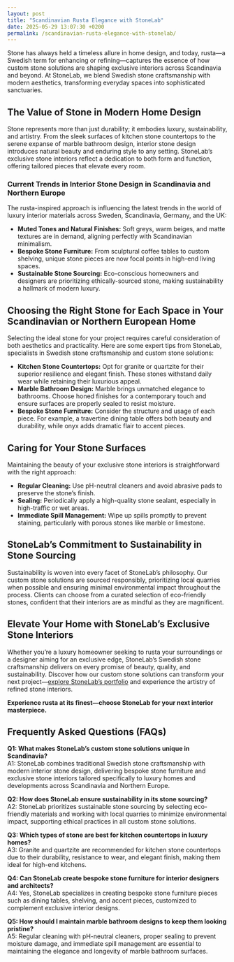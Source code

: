 ```yaml
---
layout: post
title: "Scandinavian Rusta Elegance with StoneLab"
date: 2025-05-29 13:07:30 +0200
permalink: /scandinavian-rusta-elegance-with-stonelab/
---
```

Stone has always held a timeless allure in home design, and today, rusta—a Swedish term for enhancing or refining—captures the essence of how custom stone solutions are shaping exclusive interiors across Scandinavia and beyond. At StoneLab, we blend Swedish stone craftsmanship with modern aesthetics, transforming everyday spaces into sophisticated sanctuaries.

## The Value of Stone in Modern Home Design

Stone represents more than just durability; it embodies luxury, sustainability, and artistry. From the sleek surfaces of kitchen stone countertops to the serene expanse of marble bathroom design, interior stone design introduces natural beauty and enduring style to any setting. StoneLab’s exclusive stone interiors reflect a dedication to both form and function, offering tailored pieces that elevate every room.

### Current Trends in Interior Stone Design in Scandinavia and Northern Europe

The rusta-inspired approach is influencing the latest trends in the world of luxury interior materials across Sweden, Scandinavia, Germany, and the UK:

- **Muted Tones and Natural Finishes:** Soft greys, warm beiges, and matte textures are in demand, aligning perfectly with Scandinavian minimalism.
- **Bespoke Stone Furniture:** From sculptural coffee tables to custom shelving, unique stone pieces are now focal points in high-end living spaces.
- **Sustainable Stone Sourcing:** Eco-conscious homeowners and designers are prioritizing ethically-sourced stone, making sustainability a hallmark of modern luxury.

## Choosing the Right Stone for Each Space in Your Scandinavian or Northern European Home

Selecting the ideal stone for your project requires careful consideration of both aesthetics and practicality. Here are some expert tips from StoneLab, specialists in Swedish stone craftsmanship and custom stone solutions:

- **Kitchen Stone Countertops:** Opt for granite or quartzite for their superior resilience and elegant finish. These stones withstand daily wear while retaining their luxurious appeal.
- **Marble Bathroom Design:** Marble brings unmatched elegance to bathrooms. Choose honed finishes for a contemporary touch and ensure surfaces are properly sealed to resist moisture.
- **Bespoke Stone Furniture:** Consider the structure and usage of each piece. For example, a travertine dining table offers both beauty and durability, while onyx adds dramatic flair to accent pieces.

## Caring for Your Stone Surfaces

Maintaining the beauty of your exclusive stone interiors is straightforward with the right approach:

- **Regular Cleaning:** Use pH-neutral cleaners and avoid abrasive pads to preserve the stone’s finish.
- **Sealing:** Periodically apply a high-quality stone sealant, especially in high-traffic or wet areas.
- **Immediate Spill Management:** Wipe up spills promptly to prevent staining, particularly with porous stones like marble or limestone.

## StoneLab’s Commitment to Sustainability in Stone Sourcing

Sustainability is woven into every facet of StoneLab’s philosophy. Our custom stone solutions are sourced responsibly, prioritizing local quarries when possible and ensuring minimal environmental impact throughout the process. Clients can choose from a curated selection of eco-friendly stones, confident that their interiors are as mindful as they are magnificent.

## Elevate Your Home with StoneLab’s Exclusive Stone Interiors

Whether you’re a luxury homeowner seeking to rusta your surroundings or a designer aiming for an exclusive edge, StoneLab’s Swedish stone craftsmanship delivers on every promise of beauty, quality, and sustainability. Discover how our custom stone solutions can transform your next project—[explore StoneLab’s portfolio](https://stonelab.se/) and experience the artistry of refined stone interiors.

**Experience rusta at its finest—choose StoneLab for your next interior masterpiece.**

## Frequently Asked Questions (FAQs)

**Q1: What makes StoneLab’s custom stone solutions unique in Scandinavia?**  
A1: StoneLab combines traditional Swedish stone craftsmanship with modern interior stone design, delivering bespoke stone furniture and exclusive stone interiors tailored specifically to luxury homes and developments across Scandinavia and Northern Europe.

**Q2: How does StoneLab ensure sustainability in its stone sourcing?**  
A2: StoneLab prioritizes sustainable stone sourcing by selecting eco-friendly materials and working with local quarries to minimize environmental impact, supporting ethical practices in all custom stone solutions.

**Q3: Which types of stone are best for kitchen countertops in luxury homes?**  
A3: Granite and quartzite are recommended for kitchen stone countertops due to their durability, resistance to wear, and elegant finish, making them ideal for high-end kitchens.

**Q4: Can StoneLab create bespoke stone furniture for interior designers and architects?**  
A4: Yes, StoneLab specializes in creating bespoke stone furniture pieces such as dining tables, shelving, and accent pieces, customized to complement exclusive interior designs.

**Q5: How should I maintain marble bathroom designs to keep them looking pristine?**  
A5: Regular cleaning with pH-neutral cleaners, proper sealing to prevent moisture damage, and immediate spill management are essential to maintaining the elegance and longevity of marble bathroom surfaces.

<script type="application/ld+json">
{
  "@context": "https://schema.org",
  "@type": "BlogPosting",
  "headline": "Scandinavian Rusta Elegance with StoneLab",
  "description": "Discover how StoneLab blends Swedish stone craftsmanship with modern aesthetics to create exclusive stone interiors and custom stone solutions for luxury homes across Scandinavia and Northern Europe.",
  "author": {
    "@type": "Person",
    "name": "StoneLab"
  },
  "publisher": {
    "@type": "Person",
    "name": "StoneLab"
  },
  "mainEntityOfPage": {
    "@type": "WebPage",
    "@id": "https://stonelab.se/"
  },
  "keywords": "StoneLab, custom stone solutions, interior stone design, exclusive stone interiors, Swedish stone craftsmanship, luxury interior materials, kitchen stone countertops, marble bathroom design, bespoke stone furniture, sustainable stone sourcing",
  "datePublished": "2024-06-01",
  "dateModified": "2024-06-01"
}
</script>

<script type="application/ld+json">
{
  "@context": "https://schema.org",
  "@type": "FAQPage",
  "mainEntity": [
    {
      "@type": "Question",
      "name": "What makes StoneLab’s custom stone solutions unique in Scandinavia?",
      "acceptedAnswer": {
        "@type": "Answer",
        "text": "StoneLab combines traditional Swedish stone craftsmanship with modern interior stone design, delivering bespoke stone furniture and exclusive stone interiors tailored specifically to luxury homes and developments across Scandinavia and Northern Europe."
      }
    },
    {
      "@type": "Question",
      "name": "How does StoneLab ensure sustainability in its stone sourcing?",
      "acceptedAnswer": {
        "@type": "Answer",
        "text": "StoneLab prioritizes sustainable stone sourcing by selecting eco-friendly materials and working with local quarries to minimize environmental impact, supporting ethical practices in all custom stone solutions."
      }
    },
    {
      "@type": "Question",
      "name": "Which types of stone are best for kitchen countertops in luxury homes?",
      "acceptedAnswer": {
        "@type": "Answer",
        "text": "Granite and quartzite are recommended for kitchen stone countertops due to their durability, resistance to wear, and elegant finish, making them ideal for high-end kitchens."
      }
    },
    {
      "@type": "Question",
      "name": "Can StoneLab create bespoke stone furniture for interior designers and architects?",
      "acceptedAnswer": {
        "@type": "Answer",
        "text": "Yes, StoneLab specializes in creating bespoke stone furniture pieces such as dining tables, shelving, and accent pieces, customized to complement exclusive interior designs."
      }
    },
    {
      "@type": "Question",
      "name": "How should I maintain marble bathroom designs to keep them looking pristine?",
      "acceptedAnswer": {
        "@type": "Answer",
        "text": "Regular cleaning with pH-neutral cleaners, proper sealing to prevent moisture damage, and immediate spill management are essential to maintaining the elegance and longevity of marble bathroom surfaces."
      }
    }
  ]
}
</script>